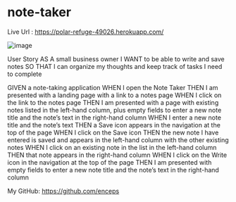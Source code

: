 # note-taker

Live Url : https://polar-refuge-49026.herokuapp.com/

![image](https://user-images.githubusercontent.com/104939604/189584802-4fd5dbc7-15eb-40a5-b5b7-a7aa83488882.png)


User Story
AS A small business owner
I WANT to be able to write and save notes
SO THAT I can organize my thoughts and keep track of tasks I need to complete


GIVEN a note-taking application
WHEN I open the Note Taker
THEN I am presented with a landing page with a link to a notes page
WHEN I click on the link to the notes page
THEN I am presented with a page with existing notes listed in the left-hand column, plus empty fields to enter a new note title and the note’s text in the right-hand column
WHEN I enter a new note title and the note’s text
THEN a Save icon appears in the navigation at the top of the page
WHEN I click on the Save icon
THEN the new note I have entered is saved and appears in the left-hand column with the other existing notes
WHEN I click on an existing note in the list in the left-hand column
THEN that note appears in the right-hand column
WHEN I click on the Write icon in the navigation at the top of the page
THEN I am presented with empty fields to enter a new note title and the note’s text in the right-hand column


My GitHub: https://github.com/enceps
